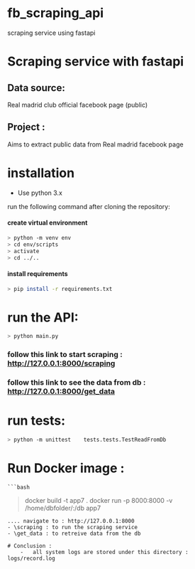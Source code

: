# fb_scraping_api
scraping service using fastapi
# Scraping service with fastapi
## Data source:
Real madrid club official facebook page (public) 
## Project : 
Aims to extract public data from Real madrid facebook page
# installation 
- Use python 3.x

run the following command after cloning the repository:
#### create virtual environment
```bash
> python -m venv env
> cd env/scripts
> activate
> cd ../..
```
#### install requirements
```bash
> pip install -r requirements.txt
```

# run the API: 

```bash
> python main.py
```
### follow this link to start scraping : http://127.0.0.1:8000/scraping
### follow this link to see the data from db : http://127.0.0.1:8000/get_data


# run tests:
```bash
> python -m unittest    tests.tests.TestReadFromDb
```

# Run Docker image :
   
    ```bash
>  docker build -t app7 .
>  docker run -p 8000:8000 -v /home/dbfolder/:/db app7
```
.... navigate to : http://127.0.0.1:8000 
- \scraping : to run the scraping service
- \get_data : to retreive data from the db
    
# Conclusion :
    -   all system logs are stored under this directory : logs/record.log



